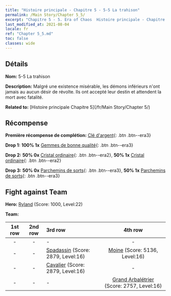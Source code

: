 ```yaml
---
title: "Histoire principale - Chapitre 5 - 5-5 La trahison"
permalink: /Main Story/Chapter 5_5/
excerpt: "Chapitre 5 - 5. Era of Chaos  Histoire principale - Chapitre 5_5. 5-5 La trahison"
last_modified_at: 2021-08-04
locale: fr
ref: "Chapter 5_5.md"
toc: false
classes: wide
---
```


## Détails

 **Nom:** 5-5 La trahison

 **Description:** Malgré une existence misérable, les démons inférieurs n'ont jamais au aucun désir de révolte. Ils ont accepté leur destin et attendent la mort avec fatalité.

 **Related to:** [Histoire principale Chapitre 5](/fr/Main Story/Chapter 5/)

## Récompense

 **Première récompense de complétion:** [Clé d'argent](/ItemsFR/con_693/){: .btn .btn--era3}

 **Drop 1:** **100% 1x** [Gemmes de bonne qualité](/ItemsFR/mat_16/){: .btn .btn--era3}

 **Drop 2:** **50% 0x** [Cristal ordinaire](/ItemsFR/mat_11/){: .btn .btn--era2}, **50% 1x** [Cristal ordinaire](/ItemsFR/mat_11/){: .btn .btn--era2}

 **Drop 3:** **50% 0x** [Parchemins de sorts](/ItemsFR/con_694/){: .btn .btn--era3}, **50% 1x** [Parchemins de sorts](/ItemsFR/con_694/){: .btn .btn--era3}


## Fight against Team
 **Hero:** [Ryland](/fr/heroes/Ryland/) (Score: 1000, Level:22)

 **Team:**


  | 1st row | 2nd row | 3rd row | 4th row |
  |:----:|:----:|:----|:----:|
  | - | - | - | - |
  | - | - | [Spadassin](/fr/units/Swordsman/) (Score: 2879, Level:16)  | [Moine](/fr/units/Monk/) (Score: 5136, Level:16)  |
  | - | - | [Cavalier](/fr/units/Cavalier/) (Score: 2879, Level:16)  | - |
  | - | - | - | [Grand Arbalétrier](/fr/units/Marksman/) (Score: 2757, Level:16)  |


